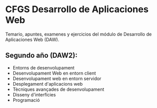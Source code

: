 # CFGS Desarrollo de Aplicaciones Web
Temario, apuntes, examenes y ejercicios del módulo de Desarrollo de Aplicaciones Web (DAW).

## Segundo año (DAW2):
- Entorns de desenvolupament
- Desenvolupament Web en entorn client
- Desenvolupament web en entorn servidor
- Desplegament d'aplicacions web
- Tècniques avançades de desenvolupament
- Disseny d'interfícies
- Programació
